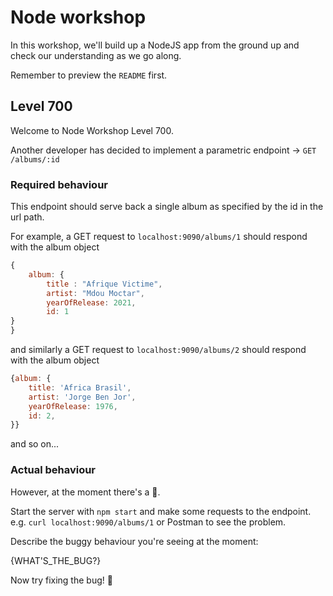 

# Node workshop

In this workshop, we'll build up a NodeJS app from the ground up and check our understanding as we go along.

Remember to preview the `README` first.


## Level 700

Welcome to Node Workshop Level 700.

Another developer has decided to implement a parametric endpoint -> `GET` `/albums/:id`


### Required behaviour

This endpoint should serve back a single album as specified by the id in the url path.

For example, a GET request to `localhost:9090/albums/1` should respond with the album object 

```js
{
    album: {
        title : "Afrique Victime",
        artist: "Mdou Moctar",
        yearOfRelease: 2021,
        id: 1
}
}
```
and similarly a GET request to `localhost:9090/albums/2` should respond with the album object

```js
{album: {
    title: 'Africa Brasil',
    artist: 'Jorge Ben Jor',
    yearOfRelease: 1976,
    id: 2,
}}
```

and so on...

### Actual behaviour

However, at the moment there's a 🐛.


Start the server with `npm start` and make some requests to the endpoint. e.g. `curl localhost:9090/albums/1` or Postman to see the problem.

Describe the buggy behaviour you're seeing at the moment:

{WHAT'S_THE_BUG?}

Now try fixing the bug! 💪